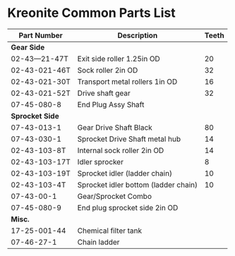 # Kreonite Common Parts List

|Part Number  |Description                         |Teeth|
|-------------|------------------------------------|-----|
|**Gear Side**|                                    |     |
|02-43—21-47T |Exit side roller 1.25in OD          |20   |
|02-43-021-46T|Sock roller 2in OD                  |32   |
|02-43-021-30T|Transport metal rollers 1in OD      |16   |
|02-43-021-52T|Drive shaft gear                    |32   |
|07-45-080-8  |End Plug Assy Shaft                 |     |
|**Sprocket Side**|                                |     |
|07-43-013-1  |Gear Drive Shaft Black              |80   |
|07-43-030-1  |Sprocket Drive Shaft metal hub      |14   |
|02-43-103-8T |Internal sock roller 2in OD         |14   |
|02-43-103-17T|Idler sprocker                      |8    |
|02-43-103-19T|Sprocket idler (ladder chain)       |10   |
|02-43-103-4T |Sprocket idler bottom (ladder chain)|10   |
|07-43-00-1   |Gear/Sprocket Combo                 |     |
|07-45-080-9  |End plug sprocket side 2in OD       |     |
|**Misc.**    |                                    |     |
|17-25-001-44 |Chemical filter tank                |     |
|07-46-27-1   |Chain ladder                        |     |